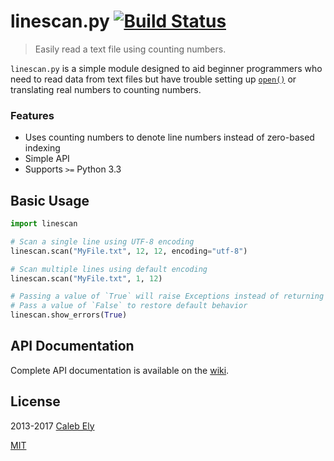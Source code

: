 # linescan.py [![Build Status](https://travis-ci.org/le717/linescan.py.svg?branch=master)](https://travis-ci.org/le717/linescan.py) #

> Easily read a text file using counting numbers.

`linescan.py` is a simple module designed to aid beginner programmers who need to read data from text files but have trouble setting up [`open()`](http://docs.python.org/3/library/functions.html#open) or translating real numbers to counting numbers.

### Features ###
* Uses counting numbers to denote line numbers instead of zero-based indexing
* Simple API
* Supports `>=` Python 3.3

## Basic Usage ##
```python
import linescan

# Scan a single line using UTF-8 encoding
linescan.scan("MyFile.txt", 12, 12, encoding="utf-8")

# Scan multiple lines using default encoding
linescan.scan("MyFile.txt", 1, 12)

# Passing a value of `True` will raise Exceptions instead of returning `False`
# Pass a value of `False` to restore default behavior
linescan.show_errors(True)
```

## API Documentation ##
Complete API documentation is available on the [wiki](https://github.com/le717/linescan.py/wiki/).

## License ##
2013-2017 [Caleb Ely](https://CodeTri.net)

[MIT](LICENSE)
